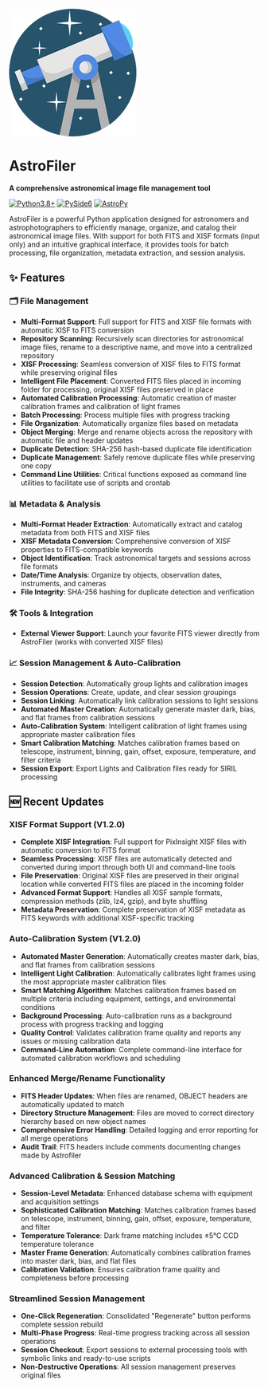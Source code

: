 ![Astrofile icon](/astrofiler.png) 

# AstroFiler

**A comprehensive astronomical image file management tool**

[![Python3.8+](https://img.shields.io/badge/python-3.8+-blue.svg)](https://python.org)
[![PySide6](https://img.shields.io/badge/GUI-PySide6-green.svg)](https://doc.qt.io/qtforpython/)
[![AstroPy](https://img.shields.io/badge/astronomy-AstroPy-orange.svg)](https://www.astropy.org/)

AstroFiler is a powerful Python application designed for astronomers and astrophotographers to efficiently manage, organize, and catalog their astronomical image files. With support for both FITS and XISF formats (input only) and an intuitive graphical interface, it provides tools for batch processing, file organization, metadata extraction, and session analysis.

## ✨ Features

### 🗂️ **File Management**
- **Multi-Format Support**: Full support for FITS and XISF file formats with automatic XISF to FITS conversion
- **Repository Scanning**: Recursively scan directories for astronomical image files, rename to a descriptive name, and move into a centralized repository
- **XISF Processing**: Seamless conversion of XISF files to FITS format while preserving original files
- **Intelligent File Placement**: Converted FITS files placed in incoming folder for processing, original XISF files preserved in place
- **Automated Calibration Processing**: Automatic creation of master calibration frames and calibration of light frames
- **Batch Processing**: Process multiple files with progress tracking
- **File Organization**: Automatically organize files based on metadata
- **Object Merging**: Merge and rename objects across the repository with automatic file and header updates
- **Duplicate Detection**: SHA-256 hash-based duplicate file identification
- **Duplicate Management**: Safely remove duplicate files while preserving one copy
- **Command Line Utilities**: Critical functions exposed as command line utilities to facilitate use of scripts and crontab

### 📊 **Metadata & Analysis**
- **Multi-Format Header Extraction**: Automatically extract and catalog metadata from both FITS and XISF files
- **XISF Metadata Conversion**: Comprehensive conversion of XISF properties to FITS-compatible keywords
- **Object Identification**: Track astronomical targets and sessions across file formats
- **Date/Time Analysis**: Organize by objects, observation dates, instruments, and cameras
- **File Integrity**: SHA-256 hashing for duplicate detection and verification
### 🛠️ **Tools & Integration**
- **External Viewer Support**: Launch your favorite FITS viewer directly from AstroFiler (works with converted XISF files)

### 📈 **Session Management & Auto-Calibration**
- **Session Detection**: Automatically group lights and calibration images
- **Session Operations**: Create, update, and clear session groupings
- **Session Linking**: Automatically link calibration sessions to light sessions
- **Automated Master Creation**: Automatically generate master dark, bias, and flat frames from calibration sessions
- **Auto-Calibration System**: Intelligent calibration of light frames using appropriate master calibration files
- **Smart Calibration Matching**: Matches calibration frames based on telescope, instrument, binning, gain, offset, exposure, temperature, and filter criteria
- **Session Export**: Export Lights and Calibration files ready for SIRIL processing

## 🆕 Recent Updates

### XISF Format Support (V1.2.0)
- **Complete XISF Integration**: Full support for PixInsight XISF files with automatic conversion to FITS format
- **Seamless Processing**: XISF files are automatically detected and converted during import through both UI and command-line tools
- **File Preservation**: Original XISF files are preserved in their original location while converted FITS files are placed in the incoming folder
- **Advanced Format Support**: Handles all XISF sample formats, compression methods (zlib, lz4, gzip), and byte shuffling
- **Metadata Preservation**: Complete preservation of XISF metadata as FITS keywords with additional XISF-specific tracking

### Auto-Calibration System (V1.2.0)
- **Automated Master Generation**: Automatically creates master dark, bias, and flat frames from calibration sessions
- **Intelligent Light Calibration**: Automatically calibrates light frames using the most appropriate master calibration files
- **Smart Matching Algorithm**: Matches calibration frames based on multiple criteria including equipment, settings, and environmental conditions
- **Background Processing**: Auto-calibration runs as a background process with progress tracking and logging
- **Quality Control**: Validates calibration frame quality and reports any issues or missing calibration data
- **Command-Line Automation**: Complete command-line interface for automated calibration workflows and scheduling

### Enhanced Merge/Rename Functionality
- **FITS Header Updates**: When files are renamed, OBJECT headers are automatically updated to match
- **Directory Structure Management**: Files are moved to correct directory hierarchy based on new object names
- **Comprehensive Error Handling**: Detailed logging and error reporting for all merge operations
- **Audit Trail**: FITS headers include comments documenting changes made by Astrofiler

### Advanced Calibration & Session Matching
- **Session-Level Metadata**: Enhanced database schema with equipment and acquisition settings
- **Sophisticated Calibration Matching**: Matches calibration frames based on telescope, instrument, binning, gain, offset, exposure, temperature, and filter
- **Temperature Tolerance**: Dark frame matching includes ±5°C CCD temperature tolerance
- **Master Frame Generation**: Automatically combines calibration frames into master dark, bias, and flat files
- **Calibration Validation**: Ensures calibration frame quality and completeness before processing

### Streamlined Session Management
- **One-Click Regeneration**: Consolidated "Regenerate" button performs complete session rebuild
- **Multi-Phase Progress**: Real-time progress tracking across all session operations
- **Session Checkout**: Export sessions to external processing tools with symbolic links and ready-to-use scripts
- **Non-Destructive Operations**: All session management preserves original files



